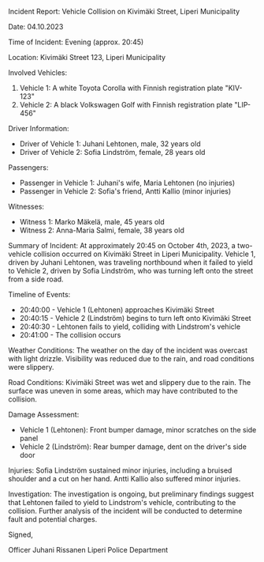 Incident Report: Vehicle Collision on Kivimäki Street, Liperi Municipality

Date: 04.10.2023

Time of Incident: Evening (approx. 20:45)

Location: Kivimäki Street 123, Liperi Municipality

Involved Vehicles:

1. Vehicle 1: A white Toyota Corolla with Finnish registration plate "KIV-123"
2. Vehicle 2: A black Volkswagen Golf with Finnish registration plate "LIP-456"

Driver Information:

* Driver of Vehicle 1: Juhani Lehtonen, male, 32 years old
* Driver of Vehicle 2: Sofia Lindström, female, 28 years old

Passengers:

* Passenger in Vehicle 1: Juhani's wife, Maria Lehtonen (no injuries)
* Passenger in Vehicle 2: Sofia's friend, Antti Kallio (minor injuries)

Witnesses:

* Witness 1: Marko Mäkelä, male, 45 years old
* Witness 2: Anna-Maria Salmi, female, 38 years old

Summary of Incident:
At approximately 20:45 on October 4th, 2023, a two-vehicle collision occurred on Kivimäki Street in Liperi Municipality. Vehicle 1, driven by Juhani Lehtonen, was traveling northbound when it failed to yield to Vehicle 2, driven by Sofia Lindström, who was turning left onto the street from a side road.

Timeline of Events:

* 20:40:00 - Vehicle 1 (Lehtonen) approaches Kivimäki Street
* 20:40:15 - Vehicle 2 (Lindström) begins to turn left onto Kivimäki Street
* 20:40:30 - Lehtonen fails to yield, colliding with Lindstrom's vehicle
* 20:41:00 - The collision occurs

Weather Conditions:
The weather on the day of the incident was overcast with light drizzle. Visibility was reduced due to the rain, and road conditions were slippery.

Road Conditions:
Kivimäki Street was wet and slippery due to the rain. The surface was uneven in some areas, which may have contributed to the collision.

Damage Assessment:

* Vehicle 1 (Lehtonen): Front bumper damage, minor scratches on the side panel
* Vehicle 2 (Lindström): Rear bumper damage, dent on the driver's side door

Injuries:
Sofia Lindström sustained minor injuries, including a bruised shoulder and a cut on her hand. Antti Kallio also suffered minor injuries.

Investigation:
The investigation is ongoing, but preliminary findings suggest that Lehtonen failed to yield to Lindstrom's vehicle, contributing to the collision. Further analysis of the incident will be conducted to determine fault and potential charges.

Signed,

Officer Juhani Rissanen
Liperi Police Department